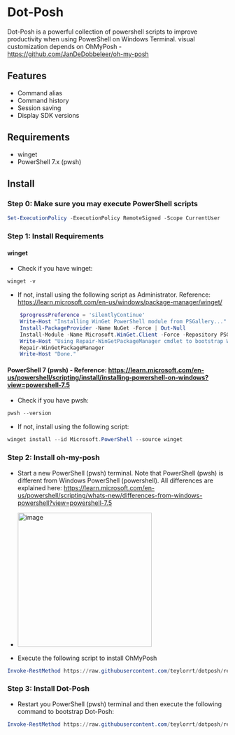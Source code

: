 # Dot-Posh
Dot-Posh is a powerful collection of powershell scripts to improve productivity when using PowerShell on Windows Terminal. visual customization depends on OhMyPosh - https://github.com/JanDeDobbeleer/oh-my-posh

## Features
- Command alias
- Command history
- Session saving
- Display SDK versions

## Requirements
- winget
- PowerShell 7.x (pwsh)
## Install

### Step 0: Make sure you may execute PowerShell scripts
```powershell
Set-ExecutionPolicy -ExecutionPolicy RemoteSigned -Scope CurrentUser
```

### Step 1: Install Requirements
#### winget
- Check if you have winget:
```powershell
winget -v
```
-  If not, install using the following script as Administrator. Reference: https://learn.microsoft.com/en-us/windows/package-manager/winget/
```powershell
    $progressPreference = 'silentlyContinue'
    Write-Host "Installing WinGet PowerShell module from PSGallery..."
    Install-PackageProvider -Name NuGet -Force | Out-Null
    Install-Module -Name Microsoft.WinGet.Client -Force -Repository PSGallery | Out-Null
    Write-Host "Using Repair-WinGetPackageManager cmdlet to bootstrap WinGet..."
    Repair-WinGetPackageManager
    Write-Host "Done."
```
#### PowerShell 7 (pwsh) - Reference: https://learn.microsoft.com/en-us/powershell/scripting/install/installing-powershell-on-windows?view=powershell-7.5
- Check if you have pwsh:
```powershell
pwsh --version
```
- If not, install using the following script:
```powershell
winget install --id Microsoft.PowerShell --source winget
```

### Step 2: Install oh-my-posh
- Start a new PowerShell (pwsh) terminal. Note that PowerShell (pwsh) is different from Windows PowerShell (powershell). All differences are explained here: https://learn.microsoft.com/en-us/powershell/scripting/whats-new/differences-from-windows-powershell?view=powershell-7.5
- <img width="306" alt="image" src="https://github.com/user-attachments/assets/3945e41f-1602-4958-bb1b-89902bf54525" />

- Execute the following script to install OhMyPosh
```powershell
Invoke-RestMethod https://raw.githubusercontent.com/teylorrt/dotposh/refs/heads/main/install/install-oh-my-posh.ps1 | Invoke-Expression
```

### Step 3: Install Dot-Posh
- Restart you PowerShell (pwsh) terminal and then execute the following command to bootstrap Dot-Posh:
```powershell
Invoke-RestMethod https://raw.githubusercontent.com/teylorrt/dotposh/refs/heads/main/install.ps1 | Invoke-Expression
```
